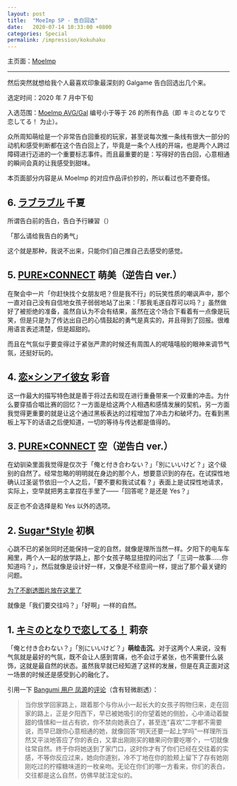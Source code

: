 ```yaml
---
layout: post
title:  "MoeImp SP - 告白回选"
date:   2020-07-14 10:33:00 +0800
categories: Special
permalink: /impression/kokuhaku
---
```


主页面：[MoeImp](http://yoro.xyz/impression)

---

然后突然就想给我个人最喜欢印象最深刻的 Galgame 告白回选出几个来。

选定时间：2020 年 7 月中下旬

入选范围：[MoeImp AVG/Gal](http://yoro.xyz/impression、avg) 编号小于等于 26 的所有作品（即 キミのとなりで恋してる！ 为止）。

众所周知萌绘是一个非常告白回重视的玩家，甚至说每次推一条线有很大一部分的动机和感受判断都在这个告白回上了，毕竟是一条个人线的开端，也是两个人跨过障碍进行迈进的一个重要标志事件。而且最重要的是：写得好的告白回，心意相通的瞬间会真的让我感受到甜味。

本页面部分内容是从 MoeImp 的对应作品评价抄的，所以看过也不要奇怪。

## 6\. [ラブラブル](./la) 千夏

所谓告白前的告白，告白予行練習（）

「那么请给我告白的勇气」

这个就是那种，我说不出来，只能你们自己推自己去感受的感觉。

## 5\. [PURE×CONNECT](./pxc) 萌美（逆告白 ver.）

在聚会中一片「你赶快找个女朋友吧？但是我不行」的玩笑性质的嘲讽声中，那个一直对自己没有自信地女孩子弱弱地站了出来：「那我毛遂自荐可以吗？」虽然做好了被拒绝的准备，虽然自认为不会有结果，虽然在这个场合下看着有一点像是玩笑，但是只是为了传达出自己的心情鼓起的勇气是真实的，并且得到了回报。很难用语言表述清楚，但是超甜的。

而且在气氛似乎要变得过于紧张严肃的时候还有周围人的呢嘻嘻般的眼神来调节气氛，还挺好玩的。

## 4\. [恋×シンアイ彼女](./ss) 彩音

这一作最大的描写特色就是善于将过去和现在进行重叠带来一个双重的冲击。为什么要穿插合唱比赛的回忆？一方面是给这两个人相遇和感情发展的契机，另一方面我觉得更重要的就是让这个通过黑板表达的过程增加了冲击力和破坏力。在看到黑板上写下的话语之后便知道，一切的等待与传达都是值得的。

## 3\. [PURE×CONNECT](./pxc) 空（逆告白 ver.）

在幼驯染里面我觉得是仅次于「俺と付き合わない？」「別にいいけど？」这个级别的自然了。经常忽略的明明就在身边的那个人，想要意识到的存在。在试探性地确认过圣诞节依旧一个人之后，「要不要和我试试看？」表面上是试探性地请求，实际上，空早就把男主拿捏在手里了——「回答呢？是还是 Yes？」

反正也不会选择是和 Yes 以外的选项。

## 2\. [Sugar\*Style](./ss) 初枫

心跳不已的紧张同时还能保持一定的自然，就像是理所当然一样。夕阳下的电车车厢里，两个人一起的放学路上，那个女孩子略显扭捏的问出了「三词一故事……你知道吗？」，然后就像是设计好一样，又像是不经意间一样，提出了那个最关键的问题。

[为了不剧透图片放在这里了](../ss-ichika-3.png)

就像是「我们要交往吗？」「好啊」一样的自然。

## 1\. [キミのとなりで恋してる！](./tonakoi) 莉奈

「俺と付き合わない？」「別にいいけど？」**萌绘击沉**。对于这两个人来说，没有气氛就是最好的气氛，既不会让人感到胃痛，也不会过于紧张，也不需要什么装饰，这就是最自然的状态。虽然我早就已经知道了这样的发展，但是在真正面对这一场景的时候还是感受到心的融化了。

引用一下 [Bangumi 用户 凤源](http://bgm.tv/user/407356)的[评论](http://bgm.tv/blog/289269)（含有轻微剧透）：

> 当你放学回家路上，跟着那个与你从小一起长大的女孩子购物归来，走在回家的路上，正是夕阳西下，早已被她吸引的你望着她的侧脸，心中涌动着酸甜的情愫和一丝占有欲，你不禁向她表白了，甚至连"喜欢"二字都不需要说，而早已跟你心意相通的她，就像回答“明天还要一起上学吗”一样理所当然又平淡地答应了你的表白，又拿出刚刚买的糖果问你要吃哪个，一切就像往常自然。终于你将她送到了家门口，这时你才有了你们已经在交往着的实感，不等你反应过来，她向你道别，冷不丁地在你的脸颊上留下了存有她刚刚吃过的柠檬糖味道的一枚亲吻。无论在你们的哪一方看来，你们的表白，交往都是这么自然，仿佛早就注定似的。

